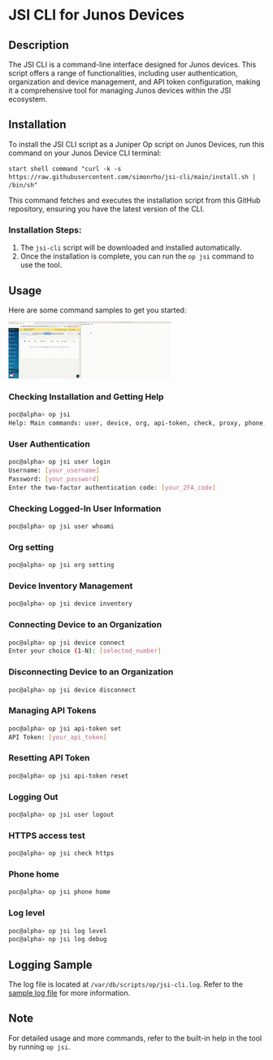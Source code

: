 # JSI CLI for Junos Devices

<!-- START doctoc generated TOC please keep comment here to allow auto update -->
<!-- END doctoc generated TOC please keep comment here to allow auto update -->

## Description
The JSI CLI is a command-line interface designed for Junos devices. This script offers a range of functionalities, including user authentication, organization and device management, and API token configuration, making it a comprehensive tool for managing Junos devices within the JSI ecosystem.

## Installation
To install the JSI CLI script as a Juniper Op script on Junos Devices, run this command on your Junos Device CLI terminal:

```shell
start shell command "curl -k -s https://raw.githubusercontent.com/simonrho/jsi-cli/main/install.sh | /bin/sh"
```

This command fetches and executes the installation script from this GitHub repository, ensuring you have the latest version of the CLI.

### Installation Steps:

1. The `jsi-cli` script will be downloaded and installed automatically.
2. Once the installation is complete, you can run the `op jsi` command to use the tool.


## Usage

Here are some command samples to get you started:

![JSI CLI Demo](video/jsi-cli.gif)

### Checking Installation and Getting Help

```bash
poc@alpha> op jsi
Help: Main commands: user, device, org, api-token, check, proxy, phone, log
```

### User Authentication

```bash
poc@alpha> op jsi user login
Username: [your_username]
Password: [your_password]
Enter the two-factor authentication code: [your_2FA_code]
```

### Checking Logged-In User Information

```bash
poc@alpha> op jsi user whoami
```
### Org setting

```bash
poc@alpha> op jsi org setting
```

### Device Inventory Management

```bash
poc@alpha> op jsi device inventory
```

### Connecting Device to an Organization

```bash
poc@alpha> op jsi device connect
Enter your choice (1-N): [selected_number]
```

### Disconnecting Device to an Organization

```bash
poc@alpha> op jsi device disconnect
```

### Managing API Tokens

```bash
poc@alpha> op jsi api-token set
API Token: [your_api_token]
```

### Resetting API Token

```bash
poc@alpha> op jsi api-token reset
```

### Logging Out

```bash
poc@alpha> op jsi user logout
```
### HTTPS access test

```bash
poc@alpha> op jsi check https
```

### Phone home

```bash
poc@alpha> op jsi phone home
```

### Log level

```bash
poc@alpha> op jsi log level
poc@alpha> op jsi log debug
```

## Logging Sample
The log file is located at `/var/db/scripts/op/jsi-cli.log`. Refer to the [sample log file](./logs/) for more information.

## Note

For detailed usage and more commands, refer to the built-in help in the tool by running `op jsi`.

